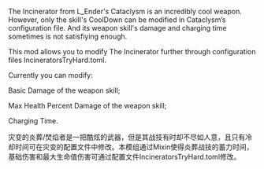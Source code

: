 The Incinerator from L_Ender's Cataclysm is an incredibly cool weapon. However, only the skill's CoolDown can be modified in Cataclysm’s configuration file. And its weapon skill's damage and charging time sometimes is not satisfiying enough. 

This mod allows you to modify The Incinerator further through configuration files IncineratorsTryHard.toml.

Currently you can modify:

Basic Damage of the weapon skill;

Max Health Percent Damage of the weapon skill;

Charging Time.

灾变的炎葬/焚焰者是一把酷炫的武器，但是其战技有时却不尽如人意，且只有冷却时间可在灾变的配置文件中修改。本模组通过Mixin使得炎葬战技的蓄力时间，基础伤害和最大生命值伤害可通过配置文件IncineratorsTryHard.toml修改。

